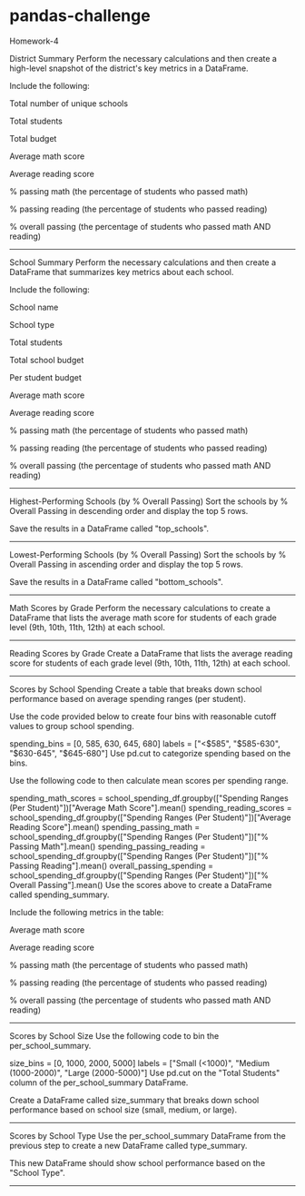 # pandas-challenge
Homework-4

District Summary
Perform the necessary calculations and then create a high-level snapshot of the district's key metrics in a DataFrame.

Include the following:

Total number of unique schools

Total students

Total budget

Average math score

Average reading score

% passing math (the percentage of students who passed math)

% passing reading (the percentage of students who passed reading)

% overall passing (the percentage of students who passed math AND reading)
____________________________________________________________________________________________________________________
School Summary
Perform the necessary calculations and then create a DataFrame that summarizes key metrics about each school.

Include the following:

School name

School type

Total students

Total school budget

Per student budget

Average math score

Average reading score

% passing math (the percentage of students who passed math)

% passing reading (the percentage of students who passed reading)

% overall passing (the percentage of students who passed math AND reading)
___________________________________________________________________________________________________

Highest-Performing Schools (by % Overall Passing)
Sort the schools by % Overall Passing in descending order and display the top 5 rows.

Save the results in a DataFrame called "top_schools".
____________________________________________________________________________________________________
Lowest-Performing Schools (by % Overall Passing)
Sort the schools by % Overall Passing in ascending order and display the top 5 rows.

Save the results in a DataFrame called "bottom_schools".
______________________________________________________________________________________________________

Math Scores by Grade
Perform the necessary calculations to create a DataFrame that lists the average math score for students of each grade level (9th, 10th, 11th, 12th) at each school.
_________________________________________________________________________________________________________________________________________________________________
Reading Scores by Grade
Create a DataFrame that lists the average reading score for students of each grade level (9th, 10th, 11th, 12th) at each school.
_________________________________________________________________________________________________________________________________________________________________
Scores by School Spending
Create a table that breaks down school performance based on average spending ranges (per student).

Use the code provided below to create four bins with reasonable cutoff values to group school spending.

spending_bins = [0, 585, 630, 645, 680]
labels = ["<$585", "$585-630", "$630-645", "$645-680"]
Use pd.cut to categorize spending based on the bins.

Use the following code to then calculate mean scores per spending range.

spending_math_scores = school_spending_df.groupby(["Spending Ranges (Per Student)"])["Average Math Score"].mean()
spending_reading_scores = school_spending_df.groupby(["Spending Ranges (Per Student)"])["Average Reading Score"].mean()
spending_passing_math = school_spending_df.groupby(["Spending Ranges (Per Student)"])["% Passing Math"].mean()
spending_passing_reading = school_spending_df.groupby(["Spending Ranges (Per Student)"])["% Passing Reading"].mean()
overall_passing_spending = school_spending_df.groupby(["Spending Ranges (Per Student)"])["% Overall Passing"].mean()
Use the scores above to create a DataFrame called spending_summary.

Include the following metrics in the table:

Average math score

Average reading score

% passing math (the percentage of students who passed math)

% passing reading (the percentage of students who passed reading)

% overall passing (the percentage of students who passed math AND reading)
________________________________________________________________________________________________________________
Scores by School Size
Use the following code to bin the per_school_summary.

size_bins = [0, 1000, 2000, 5000]
labels = ["Small (<1000)", "Medium (1000-2000)", "Large (2000-5000)"]
Use pd.cut on the "Total Students" column of the per_school_summary DataFrame.

Create a DataFrame called size_summary that breaks down school performance based on school size (small, medium, or large).
____________________________________________________________________________________________________________________________
Scores by School Type
Use the per_school_summary DataFrame from the previous step to create a new DataFrame called type_summary.

This new DataFrame should show school performance based on the "School Type".
________________________________________________________________________________________________________________________________

